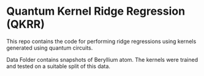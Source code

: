 # Quantum Kernel Ridge Regression (QKRR)

This repo contains the code for performing ridge regressions using kernels generated using quantum circuits.

Data Folder contains snapshots of Beryllium atom. The kernels were trained and tested on a suitable split of this data.
